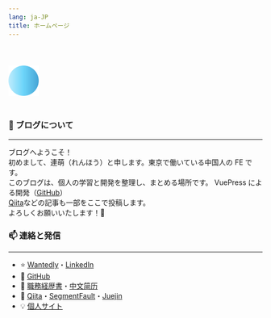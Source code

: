 ```yaml
---
lang: ja-JP
title: ホームページ
---
```


<img src="/logo.png" width=60 height=60 style="margin-top:40px;margin-bottom:20px;" />

### 📒 ブログについて

---

ブログへようこそ！  
初めまして、連萌（れんほう）と申します。東京で働いている中国人の FE です。  
このブログは、個人の学習と開発を整理し、まとめる場所です。 VuePress による開発（[GitHub](https://github.com/kensoz/blog)）  
[Qiita](https://qiita.com/kensoz)などの記事も一部をここで投稿します。  
よろしくお願いいたします！🤝

### 📫 連絡と発信

---

- ⭐ [Wantedly](https://www.wantedly.com/id/kensoz)・[LinkedIn](https://jp.linkedin.com/in/kensoz)
- 🌱 [GitHub](https://github.com/kensoz)
- 💼 [職務経歴書](https://github.com/kensoz/resume)・[中文简历](https://github.com/kensoz/resume/tree/master/zh-CN)
- 📡 [Qiita](https://qiita.com/kensoz)・[SegmentFault](https://segmentfault.com/u/kensoz/articles)・[Juejin](https://juejin.cn/user/1029616691882653)
- 💡 [個人サイト](http://renhou.starfree.jp/)

<!-- ## 🌱 オープンソース

- 🌞 **Rrea**：フルースタックのメンバー情報管理システムです
  Demo:  [Client](http://rrea-client.live) | [Admin](http://rrea-admin.live)  ・  GitHub:  [Server](https://github.com/kensoz/Rrea-server) | [Client](https://github.com/kensoz/Rrea-client) | [Admin](https://github.com/kensoz/Rrea-admin) | [Client-Collection](https://github.com/kensoz/Rrea-client-collection) -->
